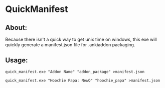 # QuickManifest


## About:
Because there isn't a quick way to get unix time on windows, this exe will quickly generate a manifest.json file for .ankiaddon packaging.


## Usage:
```
quick_manifest.exe "Addon Name" "addon_package" >manifest.json
```

```
quick_manifest.exe "Hoochie Papa: NewQ" "hoochie_papa" >manifest.json
```

